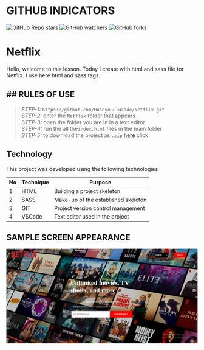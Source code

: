 # GITHUB INDICATORS

![GitHub Repo stars](https://img.shields.io/github/stars/HuseynGuluzade/Netflix?style=for-the-badge)
![GitHub watchers](https://img.shields.io/github/watchers/HuseynGuluzade/Netflix?style=for-the-badge)
![GitHub forks](https://img.shields.io/github/forks/HuseynGuluzade/Netflix?style=for-the-badge)

  # Netflix

Hello, welcome to this lesson. Today I create with html and sass file for Netflix. I use here html and sass tags. 
## ## RULES OF USE

> *STEP-1:* `https://github.com/HuseynGuluzade/Netflix.git` <br/>
> *STEP-2:*  enter the `Netflix` folder that appears <br/>
> *STEP-3:*  open the folder you are in in a text editor <br/>
> *STEP-4:*  run the  all the`index.html` files in the main folder <br/>
> *STEP-5:*  to download the project as `.zip`  [here](https://github.com/HuseynGuluzade/Netflix/archive/refs/heads/master.zip) click <br/>


## Technology

This project was developed using the following technologies

| No | Technique | Purpose |
| - | ---------- | --------------------- |
| 1 | HTML | Building a project skeleton |
| 2 | SASS |  Make-up of the established skeleton |
| 3 | GIT |  Project version control management |
| 4 | VSCode | Text editor used in the project |


## SAMPLE SCREEN APPEARANCE

![There was a screenshot here](./screen_1.jpg)
